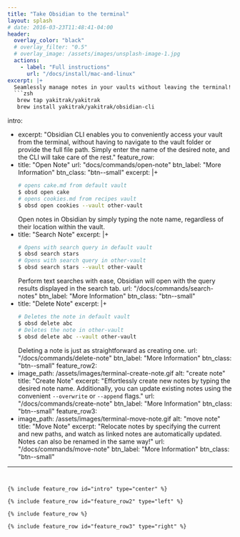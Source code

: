 ```yaml
---
title: "Take Obsidian to the terminal"
layout: splash
# date: 2016-03-23T11:48:41-04:00
header:
  overlay_color: "black"
  # overlay_filter: "0.5"
  # overlay_image: /assets/images/unsplash-image-1.jpg
  actions:
    - label: "Full instructions"
      url: "/docs/install/mac-and-linux"
excerpt: |+
  Seamlessly manage notes in your vaults without leaving the terminal!
  ```zsh
   brew tap yakitrak/yakitrak
   brew install yakitrak/yakitrak/obsidian-cli
  ```
intro:
  - excerpt: "Obsidian CLI enables you to conveniently access your vault from the terminal, without having to navigate to the vault folder or provide the full file path. Simply enter the name of the desired note, and the CLI will take care of the rest."
feature_row:
  - title: "Open Note"
    url: "docs/commands/open-note"
    btn_label: "More Information"
    btn_class: "btn--small"
    excerpt: |+
      ```zsh
      # opens cake.md from default vault
      $ obsd open cake
      # opens cookies.md from recipes vault
      $ obsd open cookies --vault other-vault
      ```
      Open notes in Obsidian by simply typing the note name, regardless of their location within the vault.
  - title: "Search Note"
    excerpt: |+
      ```zsh
      # Opens with search query in default vault
      $ obsd search stars
      # Opens with search query in other-vault
      $ obsd search stars --vault other-vault
      ```
      Perform text searches with ease, Obsidian will open with the query results displayed in the search tab.
    url: "/docs/commands/search-notes"
    btn_label: "More Information"
    btn_class: "btn--small"
  - title: "Delete Note"
    excerpt: |+
      ```zsh
      # Deletes the note in default vault
      $ obsd delete abc
      # Deletes the note in other-vault
      $ obsd delete abc --vault other-vault
      ```
      Deleting a note is just as straightforward as creating one.
    url: "/docs/commands/delete-note"
    btn_label: "More Information"
    btn_class: "btn--small"
feature_row2:
  - image_path: /assets/images/terminal-create-note.gif
    alt: "create note"
    title: "Create Note"
    excerpt: "Effortlessly create new notes by typing the desired note name. Additionally, you can update existing notes using the convenient `--overwrite` or `--append` flags."
    url: "/docs/commands/create-note"
    btn_label: "More Information"
    btn_class: "btn--small"
feature_row3:
  - image_path: /assets/images/terminal-move-note.gif
    alt: "move note"
    title: "Move Note"
    excerpt: "Relocate notes by specifying the current and new paths, and watch as linked notes are automatically updated. Notes can also be renamed in the same way!"
    url: "/docs/commands/move-note"
    btn_label: "More Information"
    btn_class: "btn--small"
---
```


{% include feature_row id="intro" type="center" %}

{% include feature_row id="feature_row2" type="left" %}

{% include feature_row %}

{% include feature_row id="feature_row3" type="right" %}



